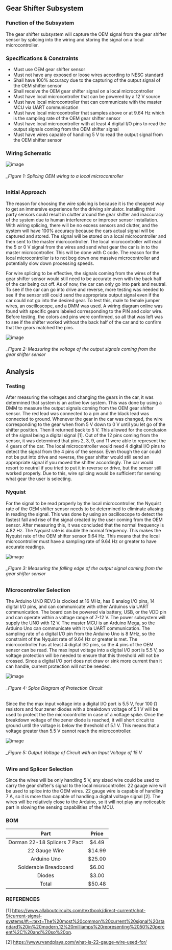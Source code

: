Gear Shifter Subsystem
--------------------------------------
### Function of the Subsystem
The gear shifter subsystem will capture the OEM signal from the gear shifter sensor by splicing into the wiring and storing the signal on a local microcontroller. 
### Specifications & Constraints
-	Must use OEM gear shifter sensor
-	Must not have any exposed or loose wires according to NESC standard
-	Shall have 100% accuracy due to the capturing of the output signal of the OEM shifter sensor
-	Shall receive the OEM gear shifter signal on a local microcontroller
-	Must have local microcontroller that can be powered by a 12 V source
-	Must have local microcontroller that can communicate with the master MCU via UART communication
-	Must have local microcontroller that samples above or at 9.64 Hz which is the sampling rate of the OEM gear shifter sensor
-	Must have local microcontroller with at least 4 digital I/O pins to read the output signals coming from the OEM shifter signal
-	Must have wires capable of handling 5 V to read the output signal from the OEM shifter sensor

### Wiring Schematic

![image](https://user-images.githubusercontent.com/117474540/216785021-bed08eba-6d66-41e9-a03d-775b4ab4aa0f.png)

###### _Figure 1: Splicing OEM wiring to a local microcontroller

### Initial Approach
The reason for choosing the wire splicing is because it is the cheapest way to get an immersive experience for the driving simulator. Installing third party sensors could result in clutter around the gear shifter and inaccuracy of the system due to human interference or improper sensor installation. With wiring splicing, there will be no excess sensors and clutter, and the system will have 100% accuracy because the cars actual signal will be captured and stored. The signal will be stored on a local microcontroller and then sent to the master microcontroller. The local microcontroller will read the 5 or 0 V signal from the wires and send what gear the car is in to the master microcontroller. This will be done with C code. The reason for the local microcontroller is to not bog down one massive microcontroller and potentially slow down processing speeds. 

For wire splicing to be effective, the signals coming from the wires of the gear shifter sensor would still need to be accurate even with the back half of the car being cut off.  As of now, the car can only go into park and neutral. To see if the car can go into drive and reverse, more testing was needed to see if the sensor still could send the appropriate output signal even if the car could not go into the desired gear. To test this, male to female jumper wires, an oscilloscope, and a DMM was used. A wiring diagram online was found with specific gears labeled corresponding to the PIN and color wire. Before testing, the colors and pins were confirmed, so all that was left was to see if the shifter worked without the back half of the car and to confirm that the gears matched the pins.

![image](https://user-images.githubusercontent.com/117474540/214118110-98df866a-9546-4820-9726-7ace77302a40.png)

###### _Figure 2: Measuring the voltage of the output signals coming from the gear shifter sensor

## Analysis

### Testing
After measuring the voltages and changing the gears in the car, it was determined that system is an active low system. This was done by using a DMM to measure the output signals coming from the OEM gear shifter sensor. The red lead was connected to a pin and the black lead was connected to ground. Whenever the gear in the car was changed, the wire corresponding to the gear when from 5 V down to 0 V until you let go of the shifter position. Then it returned back to 5 V. This allowed for the conclusion of the signal being a digital signal [1]. Out of the 12 pins coming from the sensor, it was determined that pins 2, 3, 9, and 11 were able to represent the 4 gears of the car. The local microcontroller would need 4 digital I/O pins to detect the signal from the 4 pins of the sensor. Even though the car could not be put into drive and reverse, the gear shifter would still send an appropriate signal if you moved the shifter accordingly. The car would resort to neutral if you tried to put it in reverse or drive, but the sensor still worked properly. Due to this, wire splicing would be sufficient for sensing what gear the user is selecting.

### Nyquist
For the signal to be read properly by the local microcontroller, the Nyquist rate of the OEM shifter sensor needs to be determined to eliminate aliasing in reading the signal. This was done by using an oscilloscope to detect the fastest fall and rise of the signal created by the user coming from the OEM sensor. After measuring this, it was concluded that the normal frequency is 4.82 Hz. The Nyquist rate is double the normal frequency. This makes the Nyquist rate of the OEM shifter sensor 9.64 Hz. This means that the local microcontroller must have a sampling rate of 9.64 Hz or greater to have accurate readings.

![image](https://user-images.githubusercontent.com/117474540/216787104-d54d6424-3914-43a2-ac9b-0463fb6eaf0f.png)

###### _Figure 3: Measuring the falling edge of the output signal coming from the gear shifter sensor

### Microcontroller Selection
The Arduino UNO REV3 is clocked at 16 MHz, has 6 analog I/O pins, 14 digital I/O pins, and can communicate with other Arduinos via UART communication. The board can be powered via battery, USB, or the VDD pin and can operate within a voltage range of 7-12 V. The power subsystem will supply the UNO with 12 V. The master MCU is an Arduino Mega, so the Arduino Uno can communicate with it via UART communication. The sampling rate of a digital I/O pin from the Arduino Uno is 8 MHz, so the constraint of the Nyquist rate of 9.64 Hz or greater is met. The microcontroller has at least 4 digital I/O pins, so the 4 pins of the OEM sensor can be read. The max input voltage into a digital I/O port is 5.5 V, so voltage protection will be needed to ensure that this threshold will not be crossed. Since a digital I/O port does not draw or sink more current than it can handle, current protection will not be needed. 

![image](https://user-images.githubusercontent.com/117474540/216136883-7d28a09f-101c-4502-a12e-633c129e9a33.png)

###### _Figure 4: Spice Diagram of Protection Circuit

Since the the max input voltage into a digital I/O port is 5.5 V, four 100 Ω resistors and four zener diodes with a breakdown voltage of 5.1 V will be used to protect the the microcontroller in case of a voltage spike. Once the breakdown voltage of the zener diode is reached, it will short circuit to ground until the voltage is below the threshold of 5.1 V. This means that a voltage greater than 5.5 V cannot reach the microcontroller.

![image](https://user-images.githubusercontent.com/117474540/215919854-223f294b-a3c7-4141-a173-09ad79c67937.png)

###### _Figure 5: Output Voltage of Circuit with an Input Voltage of 15 V

### Wire and Splicer Selection
Since the wires will be only handling 5 V, any sized wire could be used to carry the gear shifter's signal to the local microcontroller. 22 gauge wire will be used to splice into the OEM wires. 22 gauge wire is capable of handling 7 A, so it is more than capable of handling a digital voltage signal [2]. The wires will be relatively close to the Arduino, so it will not play any noticeable part in slowing the sensing capabilities of the MCU. 

### BOM

| Part                         | Price    |
|:----------------------------:|:--------:|
| Dorman 22-18 Splicers 7 Pact | $4.49    |
| 22 Gauge Wire                | $14.99   |
| Arduino Uno                  | $25.00   |
| Solderable Breadboard        | $6.00    |
|Diodes                        | $3.00    |
| Total                        | $50.48   |

### REFERENCES
[1] https://www.allaboutcircuits.com/textbook/direct-current/chpt-9/current-signal-systems/#:~:text=The%20most%20common%20current%20signal%20standard%20in%20modern,12%20milliamps%20representing%2050%20percent%2C%20and%20so%20on.

[2] https://www.rvandplaya.com/what-is-22-gauge-wire-used-for/
